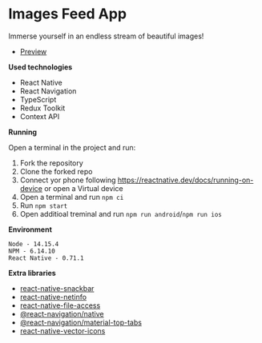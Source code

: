 # Images Feed App

Immerse yourself in an endless stream of beautiful images!

- [Preview](https://drive.google.com/file/d/1Snjs8b3X8AD9VNxiLRUU6QEoHhflq9Is/view?usp=sharing)

**Used technologies**

- React Native
- React Navigation
- TypeScript
- Redux Toolkit
- Context API

**Running**

Open a terminal in the project and run:

1. Fork the repository
2. Clone the forked repo
1. Connect yor phone following https://reactnative.dev/docs/running-on-device or open a Virtual device
2. Open a terminal and run `npm ci`
3. Run `npm start`
4. Open additioal treminal and run `npm run android`/`npm run ios`

**Environment**
```
Node - 14.15.4
NPM - 6.14.10
React Native - 0.71.1
```
**Extra libraries**

- [react-native-snackbar](https://www.npmjs.com/package/react-native-snackbar)
- [react-native-netinfo](https://github.com/react-native-netinfo/react-native-netinfo)
- [react-native-file-access](https://github.com/alpha0010/react-native-file-access)
- [@react-navigation/native](https://reactnative.dev/docs/navigation)
- [@react-navigation/material-top-tabs](https://reactnavigation.org/docs/material-top-tab-navigator/)
- [react-native-vector-icons](https://github.com/oblador/react-native-vector-icons)
